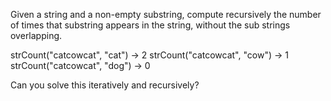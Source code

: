 Given a string and a non-empty substring, compute recursively the number of times that substring appears in the string, without the sub strings overlapping.

strCount("catcowcat", "cat") → 2
strCount("catcowcat", "cow") → 1
strCount("catcowcat", "dog") → 0


Can you solve this iteratively and recursively?
